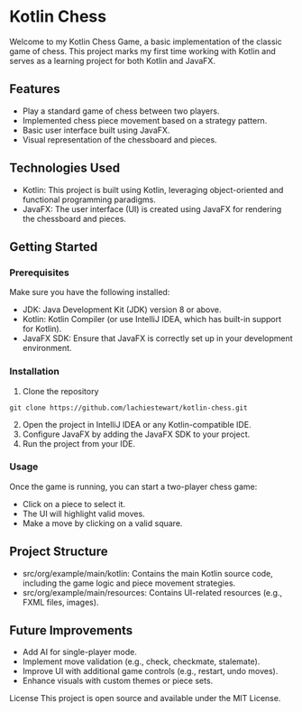 # Kotlin Chess
Welcome to my Kotlin Chess Game, a basic implementation of the classic game of chess. This project marks my first time working with Kotlin and serves as a learning project for both Kotlin and JavaFX.

## Features
- Play a standard game of chess between two players.
- Implemented chess piece movement based on a strategy pattern.
- Basic user interface built using JavaFX.
- Visual representation of the chessboard and pieces.

## Technologies Used
- Kotlin: This project is built using Kotlin, leveraging object-oriented and functional programming paradigms.
- JavaFX: The user interface (UI) is created using JavaFX for rendering the chessboard and pieces.

## Getting Started

### Prerequisites
Make sure you have the following installed:
- JDK: Java Development Kit (JDK) version 8 or above.
- Kotlin: Kotlin Compiler (or use IntelliJ IDEA, which has built-in support for Kotlin).
- JavaFX SDK: Ensure that JavaFX is correctly set up in your development environment.

### Installation
1. Clone the repository
```
git clone https://github.com/lachiestewart/kotlin-chess.git
```
2. Open the project in IntelliJ IDEA or any Kotlin-compatible IDE.
3. Configure JavaFX by adding the JavaFX SDK to your project.
4. Run the project from your IDE.

### Usage
Once the game is running, you can start a two-player chess game:
- Click on a piece to select it.
- The UI will highlight valid moves.
- Make a move by clicking on a valid square.

## Project Structure
- src/org/example/main/kotlin: Contains the main Kotlin source code, including the game logic and piece movement strategies.
- src/org/example/main/resources: Contains UI-related resources (e.g., FXML files, images).

## Future Improvements
- Add AI for single-player mode.
- Implement move validation (e.g., check, checkmate, stalemate).
- Improve UI with additional game controls (e.g., restart, undo moves).
- Enhance visuals with custom themes or piece sets.

License
This project is open source and available under the MIT License.
